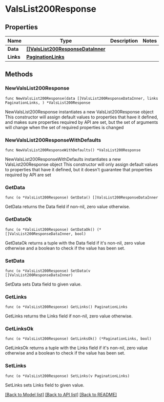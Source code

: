# ValsList200Response

## Properties

Name | Type | Description | Notes
------------ | ------------- | ------------- | -------------
**Data** | [**[]ValsList200ResponseDataInner**](ValsList200ResponseDataInner.md) |  | 
**Links** | [**PaginationLinks**](PaginationLinks.md) |  | 

## Methods

### NewValsList200Response

`func NewValsList200Response(data []ValsList200ResponseDataInner, links PaginationLinks, ) *ValsList200Response`

NewValsList200Response instantiates a new ValsList200Response object
This constructor will assign default values to properties that have it defined,
and makes sure properties required by API are set, but the set of arguments
will change when the set of required properties is changed

### NewValsList200ResponseWithDefaults

`func NewValsList200ResponseWithDefaults() *ValsList200Response`

NewValsList200ResponseWithDefaults instantiates a new ValsList200Response object
This constructor will only assign default values to properties that have it defined,
but it doesn't guarantee that properties required by API are set

### GetData

`func (o *ValsList200Response) GetData() []ValsList200ResponseDataInner`

GetData returns the Data field if non-nil, zero value otherwise.

### GetDataOk

`func (o *ValsList200Response) GetDataOk() (*[]ValsList200ResponseDataInner, bool)`

GetDataOk returns a tuple with the Data field if it's non-nil, zero value otherwise
and a boolean to check if the value has been set.

### SetData

`func (o *ValsList200Response) SetData(v []ValsList200ResponseDataInner)`

SetData sets Data field to given value.


### GetLinks

`func (o *ValsList200Response) GetLinks() PaginationLinks`

GetLinks returns the Links field if non-nil, zero value otherwise.

### GetLinksOk

`func (o *ValsList200Response) GetLinksOk() (*PaginationLinks, bool)`

GetLinksOk returns a tuple with the Links field if it's non-nil, zero value otherwise
and a boolean to check if the value has been set.

### SetLinks

`func (o *ValsList200Response) SetLinks(v PaginationLinks)`

SetLinks sets Links field to given value.



[[Back to Model list]](../README.md#documentation-for-models) [[Back to API list]](../README.md#documentation-for-api-endpoints) [[Back to README]](../README.md)


